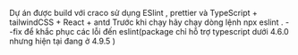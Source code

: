 Dự án được build với craco sử dụng ESlint , prettier và TypeScript + tailwindCSS + React + antd
Trước khi chạy hãy chạy dòng lệnh npx eslint . --fix để khắc phục các lỗi đến eslint(package chỉ hỗ trợ typescript dưới 4.6.0 nhưng hiện tại đang ở 4.9.5 )
